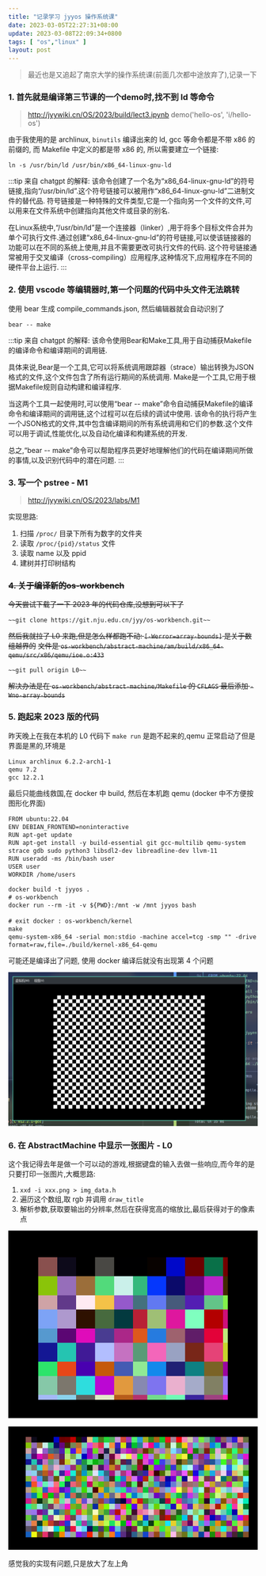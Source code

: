 ```yaml
---
title: "记录学习 jyyos 操作系统课"
date: 2023-03-05T22:27:31+08:00
update: 2023-03-08T22:09:34+0800
tags: [ "os","linux" ]
layout: post
---
```



> 最近也是又追起了南京大学的操作系统课(前面几次都中途放弃了),记录一下

### 1. 首先就是编译第三节课的一个demo时,找不到 ld 等命令

> <http://jyywiki.cn/OS/2023/build/lect3.ipynb> demo('hello-os', 'i/hello-os')

由于我使用的是 archlinux, `binutils` 编译出来的 ld, gcc 等命令都是不带 x86 的前缀的,
而 Makefile 中定义的都是带 x86 的, 所以需要建立一个链接:

```shell
ln -s /usr/bin/ld /usr/bin/x86_64-linux-gnu-ld
```

:::tip 来自 chatgpt 的解释:
该命令创建了一个名为“x86_64-linux-gnu-ld”的符号链接,指向“/usr/bin/ld”.这个符号链接可以被用作“x86_64-linux-gnu-ld”二进制文件的替代品.
符号链接是一种特殊的文件类型,它是一个指向另一个文件的文件,可以用来在文件系统中创建指向其他文件或目录的别名.

在Linux系统中,“/usr/bin/ld”是一个连接器（linker）,用于将多个目标文件合并为单个可执行文件.通过创建“x86_64-linux-gnu-ld”的符号链接,可以使该链接器的功能可以在不同的系统上使用,并且不需要更改可执行文件的代码.
这个符号链接通常被用于交叉编译（cross-compiling）应用程序,这种情况下,应用程序在不同的硬件平台上运行.
:::

### 2. 使用 vscode 等编辑器时,第一个问题的代码中头文件无法跳转

使用 bear 生成 compile_commands.json, 然后编辑器就会自动识别了

```shell
bear -- make
```

:::tip 来自 chatgpt 的解释:
该命令使用Bear和Make工具,用于自动捕获Makefile的编译命令和编译期间的调用链.

具体来说,Bear是一个工具,它可以将系统调用跟踪器（strace）输出转换为JSON格式的文件,这个文件包含了所有运行期间的系统调用.
Make是一个工具,它用于根据Makefile规则自动构建和编译程序.

当这两个工具一起使用时,可以使用“bear -- make”命令自动捕获Makefile的编译命令和编译期间的调用链,这个过程可以在后续的调试中使用.
该命令的执行将产生一个JSON格式的文件,其中包含编译期间的所有系统调用和它们的参数.这个文件可以用于调试,性能优化,以及自动化编译和构建系统的开发.

总之,“bear -- make”命令可以帮助程序员更好地理解他们的代码在编译期间所做的事情,以及识别代码中的潜在问题.
:::

### 3. 写一个 pstree - M1

> <http://jyywiki.cn/OS/2023/labs/M1>

实现思路:

1. 扫描 `/proc/` 目录下所有为数字的文件夹
2. 读取 `/proc/{pid}/status` 文件
3. 读取 name 以及 ppid
4. 建树并打印树结构

### ~~4. 关于编译新的os-workbench~~

~~今天尝试下载了一下 2023 年的代码仓库,没想到可以下了~~

```shell
~~git clone https://git.nju.edu.cn/jyy/os-workbench.git~~
```

~~然后我就拉了 L0 来跑,但是怎么样都跑不动: `[-Werror=array-bounds]` 是关于数组越界的~~
~~文件是 `os-workbench/abstract-machine/am/build/x86_64-qemu/src/x86/qemu/ioe.o:433`~~

```shell
~~git pull origin L0~~
```

~~解决办法是在 `os-workbench/abstract-machine/Makefile` 的 `CFLAGS` 最后添加 `-Wno-array-bounds`~~

### 5. 跑起来 2023 版的代码

昨天晚上在我在本机的 L0 代码下 `make run` 是跑不起来的,qemu 正常启动了但是界面是黑的,环境是

```shell
Linux archlinux 6.2.2-arch1-1
qemu 7.2
gcc 12.2.1
```

最后只能曲线救国,在 docker 中 build, 然后在本机跑 qemu (docker 中不方便按图形化界面)

```shell
FROM ubuntu:22.04
ENV DEBIAN_FRONTEND=noninteractive
RUN apt-get update
RUN apt-get install -y build-essential git gcc-multilib qemu-system strace gdb sudo python3 libsdl2-dev libreadline-dev llvm-11
RUN useradd -ms /bin/bash user
USER user
WORKDIR /home/users
```

```shell
docker build -t jyyos .
# os-workbench
docker run --rm -it -v ${PWD}:/mnt -w /mnt jyyos bash

# exit docker : os-workbench/kernel
make
qemu-system-x86_64 -serial mon:stdio -machine accel=tcg -smp "" -drive format=raw,file=./build/kernel-x86_64-qemu
```

可能还是编译出了问题, 使用 docker 编译后就没有出现第 4 个问题

![run kernel](/images/12333.png)

### 6. 在 AbstractMachine 中显示一张图片 - L0

这个我记得去年是做一个可以动的游戏,根据键盘的输入去做一些响应,而今年的是只要打印一张图片,大概思路:

1. `xxd -i xxx.png > img_data.h`
2. 遍历这个数组,取 rgb 并调用 `draw_title`
3. 解析参数,获取要输出的分辨率,然后在获得宽高的缩放比,最后获得对于的像素点

![1800x1200](/images/1001.png)

![320x240](/images/2023-03-16-21-45-20.png)

感觉我的实现有问题,只是放大了左上角

